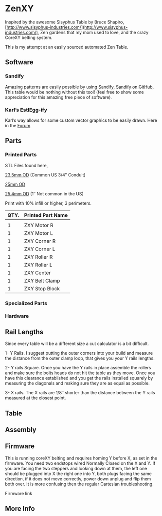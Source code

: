# ZenXY

Inspired by the awesome Sisyphus Table by Bruce Shapiro, [http://www.sisyphus-industries.com/](http://www.sisyphus-industries.com/), Zen gardens that my mom used to love, and the crazy CoreXY belting system.

This is my attempt at an easily sourced automated Zen Table.

## Software

### Sandify
Amazing patterns are easily possible by using Sandify, [Sandify on GitHub](https://github.com/jeffeb3/sandify), This table would be nothing without this tool! (feel free to show some appreciation for this amazing free piece of software).

### Karl’s EstlEgg-ify
Karl’s way allows for some custom vector graphics to be easily drawn. Here in the [Forum](https://www.v1engineering.com/forum/topic/artistic-designs-with-inkscape-eggbot-tools-and-estlcam/).


## Parts

### Printed Parts

STL Files found here,

[23.5mm OD](https://www.thingiverse.com/thing:2477901) (Common US 3/4″ Conduit) 

[25mm OD](https://www.thingiverse.com/thing:2867147)

[25.4mm OD](https://www.thingiverse.com/thing:2867134) (1″ Not common in the US) 

Print with 10% infill or higher, 3 perimeters.

| QTY.              | Printed Part Name |
|-------------------|-------------------|
|                   |                   |
| 1                 | ZXY Motor R       |
| 1                 | ZXY Motor L       |
| 1                 | ZXY Corner R      |
| 1                 | ZXY Corner L      |
| 1                 | ZXY Roller R      |
| 1                 | ZXY Roller L      |
| 1                 | ZXY Center        |
| 1                 | ZXY Belt Clamp    |
| 1                 | ZXY Stop Block    |

### Specialized Parts

### Hardware


## Rail Lengths

Since every table will be a different size a cut calculator is a bit difficult.

1- Y Rails. I suggest putting the outer corners into your build and measure the distance from the outer clamp loop, that gives you your Y rails lengths.

2- Y rails Square. Once you have the Y rails in place assemble the rollers and make sure the bolts heads do not hit the table as they move. Once you have this clearance established and you get the rails installed squarely by measuring the diagonals and making sure they are as equal as possible.

3- X rails. The X rails are 1/8″ shorter than the distance between the Y rails measured at the closest point.


## Table

## Assembly

## Firmware

This is running coreXY belting and requires homing Y before X, as set in the firmware. You need two endstops wired Normally Closed on the X and Y. If you are facing the two steppers and looking down at them, the left one should be plugged into X the right one into Y, both plugs facing the same direction, if it does not move correctly, power down unplug and flip them both over. It is more confusing then the regular Cartesian troubleshooting.

Firmware link

## More Info
